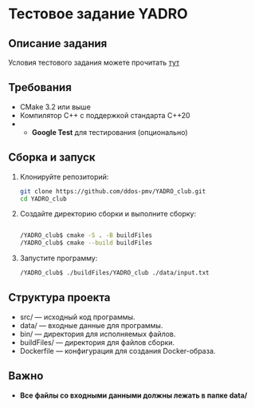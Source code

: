 # Тестовое задание YADRO

## Описание задания

Условия тестового задания можете прочитать [тут](./Тестовое%20задание%20С++.docx)

## Требования

- CMake 3.2 или выше
- Компилятор C++ с поддержкой стандарта C++20
- - **Google Test** для тестирования (опционально)

## Сборка и запуск

1. Клонируйте репозиторий:
   ```sh
   git clone https://github.com/ddos-pmv/YADRO_club.git
   cd YADRO_club
   ```
2. Создайте директорию сборки и выполните сборку:

   ```bash

   /YADRO_club$ cmake -S . -B buildFiles
   /YADRO_club$ cmake --build buildFiles

   ```

3. Запустите программу:

   ```bash
   /YADRO_club$ ./buildFiles/YADRO_club ./data/input.txt
   ```


## Структура проекта
- src/ — исходный код программы.
- data/ — входные данные для программы.
- bin/ — директория для исполняемых файлов.
- buildFiles/ — директория для файлов сборки.
- Dockerfile — конфигурация для создания Docker-образа.

## Важно
- **Все файлы со входными данными должны лежать в папке data/**
